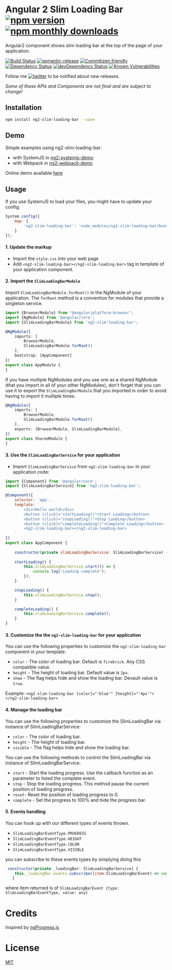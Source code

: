 # Angular 2 Slim Loading Bar [![npm version](https://img.shields.io/npm/v/ng2-slim-loading-bar.svg)](https://www.npmjs.com/package/ng2-slim-loading-bar) [![npm monthly downloads](https://img.shields.io/npm/dm/ng2-slim-loading-bar.svg?style=flat-square)](https://www.npmjs.com/package/ng2-slim-loading-bar)
Angular2 component shows slim loading bar at the top of the page of your application.

[![Build Status](https://travis-ci.org/akserg/ng2-slim-loading-bar.svg?branch=master)](https://travis-ci.org/akserg/ng2-slim-loading-bar) 
[![semantic-release](https://img.shields.io/badge/%20%20%F0%9F%93%A6%F0%9F%9A%80-semantic--release-e10079.svg)](https://github.com/semantic-release/semantic-release) 
[![Commitizen friendly](https://img.shields.io/badge/commitizen-friendly-brightgreen.svg)](http://commitizen.github.io/cz-cli/) 
[![Dependency Status](https://david-dm.org/akserg/ng2-slim-loading-bar.svg)](https://david-dm.org/akserg/ng2-slim-loading-bar)
[![devDependency Status](https://david-dm.org/akserg/ng2-slim-loading-bar/dev-status.svg)](https://david-dm.org/akserg/ng2-slim-loading-bar#info=devDependencies)
[![Known Vulnerabilities](https://snyk.io/test/github/akserg/ng2-slim-loading-bar/badge.svg)](https://snyk.io/test/github/akserg/ng2-slim-loading-bar)

Follow me [![twitter](https://img.shields.io/twitter/follow/akopkokhyants.svg?style=social&label=%20akopkokhyants)](https://twitter.com/akopkokhyants) to be notified about new releases.

_Some of these APIs and Components are not final and are subject to change!_

## Installation

```sh
npm install ng2-slim-loading-bar --save
```

## Demo
Simple examples using ng2-slim-loading-bar:
- with SystemJS in [ng2-systemjs-demo](https://github.com/akserg/ng2-systemjs-demo)
- with Webpack in [ng2-webpack-demo](https://github.com/akserg/ng2-webpack-demo)

Online demo available [here](http://akserg.github.io/ng2-webpack-demo)

## Usage

If you use SystemJS to load your files, you might have to update your config:

```js
System.config({
    map: {
        'ng2-slim-loading-bar': 'node_modules/ng2-slim-loading-bar/bundles/index.umd.js'
    }
});
```

#### 1. Update the markup
- Import the `style.css` into your web page
- Add `<ng2-slim-loading-bar></ng2-slim-loading-bar>` tag in template of your application component.

#### 2. Import the `SlimLoadingBarModule`
Import `SlimLoadingBarModule.forRoot()` in the NgModule of your application. 
The `forRoot` method is a convention for modules that provide a singleton service.

```ts
import {BrowserModule} from "@angular/platform-browser";
import {NgModule} from '@angular/core';
import {SlimLoadingBarModule} from 'ng2-slim-loading-bar';

@NgModule({
    imports: [
        BrowserModule,
        SlimLoadingBarModule.forRoot()
    ],
    bootstrap: [AppComponent]
})
export class AppModule {
}
```

If you have multiple NgModules and you use one as a shared NgModule (that you import in all of your other NgModules), 
don't forget that you can use it to export the `SlimLoadingBarModule` that you imported in order to avoid having to import it multiple times.

```ts
@NgModule({
    imports: [
        BrowserModule,
        SlimLoadingBarModule.forRoot()
    ],
    exports: [BrowserModule, SlimLoadingBarModule],
})
export class SharedModule {
}
```

#### 3. Use the `SlimLoadingBarService` for your application
- Import `SlimLoadingBarService` from `ng2-slim-loading-bar` in your application code:

```js
import {Component} from '@angular/core';
import {SlimLoadingBarService} from 'ng2-slim-loading-bar';

@Component({
    selector: 'app',
    template: `
        <div>Hello world</div>
        <button (click)="startLoading()">Start Loading</button>
        <button (click)="stopLoading()">Stop Loading</button>
        <button (click)="completeLoading()">Complete Loading</button>
        <ng2-slim-loading-bar></ng2-slim-loading-bar>
    `
})
export class AppComponent {
    
    constructor(private slimLoadingBarService: SlimLoadingBarService) { }
    
    startLoading() {
        this.slimLoadingBarService.start(() => {
            console.log('Loading complete');
        });
    }

    stopLoading() {
        this.slimLoadingBarService.stop();
    }

    completeLoading() {
        this.slimLoadingBarService.complete();
    }
}
```

#### 3. Customize the the `ng2-slim-loading-bar` for your application
You can use the following properties to customize the `ng2-slim-loading-bar` component in your template:
- `color` - The color of loading bar. Default is `firebrick`. Any CSS compatible value.
- `height` - The height of loading bar. Default value is `2px`.
- `show` - The flag helps hide and show the loading bar. Devault value is `true`.

Example: 
`<ng2-slim-loading-bar [color]="'blue'" [height]="'4px'"></ng2-slim-loading-bar>`

#### 4. Manage the loading bar
You can use the following properties to customize the SlimLoadingBar via instance of SlimLoadingBarService:
- `color` - The color of loading bar.
- `height` - The height of loading bar.
- `visible` - The flag helps hide and show the loading bar.

You can use the following methods to control the SlimLoadingBar via instance of SlimLoadingBarService:
- `start` - Start the loading progress. Use the callback function as an parameter to listed the complete event.
- `stop` - Stop the loading progress. This method pause the current position of loading progress.
- `reset`- Reset the position of loading progress to 0.
- `complete` - Set the progress to 100% and hide the progress bar.

#### 5. Events handling
You can hook up with our different types of events thrown.
- `SlimLoadingBarEventType.PROGRESS`
- `SlimLoadingBarEventType.HEIGHT`
- `SlimLoadingBarEventType.COLOR`
- `SlimLoadingBarEventType.VISIBLE`

you can subscribe to these events types by simplying doing this
```js
 constructor(private _loadingBar: SlimLoadingBarService) {
    this._loadingBar.events.subscribe((item:SlimLoadingBarEvent) => console.log(item));
   }
```
where item returned is of `SlimLoadingBarEvent {type: SlimLoadingBarEventType, value: any}`

# Credits 
Inspired by [ngProgress.js](https://github.com/VictorBjelkholm/ngProgress)

# License
 [MIT](/LICENSE)
